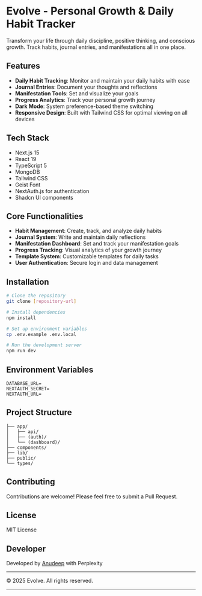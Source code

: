 # Evolve - Personal Growth & Daily Habit Tracker

Transform your life through daily discipline, positive thinking, and conscious growth. Track habits, journal entries, and manifestations all in one place.

## Features

- **Daily Habit Tracking**: Monitor and maintain your daily habits with ease
- **Journal Entries**: Document your thoughts and reflections
- **Manifestation Tools**: Set and visualize your goals
- **Progress Analytics**: Track your personal growth journey
- **Dark Mode**: System preference-based theme switching
- **Responsive Design**: Built with Tailwind CSS for optimal viewing on all devices

## Tech Stack

- Next.js 15
- React 19
- TypeScript 5
- MongoDB
- Tailwind CSS
- Geist Font
- NextAuth.js for authentication
- Shadcn UI components

## Core Functionalities

- **Habit Management**: Create, track, and analyze daily habits
- **Journal System**: Write and maintain daily reflections
- **Manifestation Dashboard**: Set and track your manifestation goals
- **Progress Tracking**: Visual analytics of your growth journey
- **Template System**: Customizable templates for daily tasks
- **User Authentication**: Secure login and data management

## Installation

```bash
# Clone the repository
git clone [repository-url]

# Install dependencies
npm install

# Set up environment variables
cp .env.example .env.local

# Run the development server
npm run dev
```

## Environment Variables

```plaintext
DATABASE_URL=
NEXTAUTH_SECRET=
NEXTAUTH_URL=
```

## Project Structure

```plaintext
├── app/
│   ├── api/
│   ├── (auth)/
│   └── (dashboard)/
├── components/
├── lib/
├── public/
└── types/
```

## Contributing

Contributions are welcome! Please feel free to submit a Pull Request.

## License

MIT License

## Developer

Developed by [Anudeep](https://techwithdeep.com) with Perplexity

---

© 2025 Evolve. All rights reserved.

---
